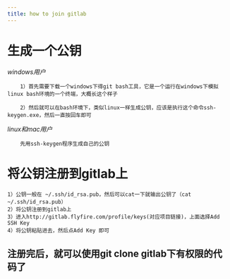 ```yaml
---
title: how to join gitlab 
---
```

# 生成一个公钥

*windows用户*

		1）首先需要下载一个windows下得git bash工具，它是一个运行在windows下模拟linux bash环境的一个终端，大概长这个样子

		2）然后就可以在bash环境下，类似linux一样生成公钥，应该是执行这个命令ssh-keygen.exe，然后一直按回车即可
		
*linux和mac用户*

		先用ssh-keygen程序生成自己的公钥
		
# 将公钥注册到gitlab上

	1）公钥一般在 ~/.ssh/id_rsa.pub，然后可以cat一下就输出公钥了（cat ~/.ssh/id_rsa.pub）
	2）将公钥注册到gitlab上
	3）进入http://gitlab.flyfire.com/profile/keys(对应项目链接)，上面选择Add SSH Key
	4）将公钥粘贴进去，然后点Add Key 即可
	
## 注册完后，就可以使用git clone gitlab下有权限的代码了
	
